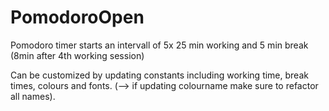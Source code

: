 # PomodoroOpen
Pomodoro timer starts an intervall of 5x 25 min working and 5 min break (8min after 4th working session)

Can be customized by updating constants including working time, break times, colours and fonts.
(--> if updating colourname make sure to refactor all names). 
